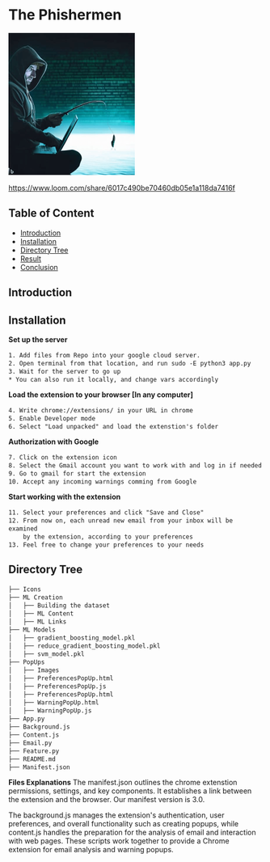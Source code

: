 
# The Phishermen 
<img src="Icons/ThePhishermen.png" width="250" height="281">

https://www.loom.com/share/6017c490be70460db05e1a118da7416f

## Table of Content
  * [Introduction](#introduction)
  * [Installation](#installation)
  * [Directory Tree](#directory-tree)
  * [Result](#result)
  * [Conclusion](#conclusion)

## Introduction

## Installation
**Set up the server**
```
1. Add files from Repo into your google cloud server.
2. Open terminal from that location, and run sudo -E python3 app.py
3. Wait for the server to go up
* You can also run it locally, and change vars accordingly 
```
**Load the extension to your browser [In any computer]**
```
4. Write chrome://extensions/ in your URL in chrome
5. Enable Developer mode
6. Select "Load unpacked" and load the extenstion's folder
```
**Authorization with Google**
```
7. Click on the extension icon
8. Select the Gmail account you want to work with and log in if needed
9. Go to gmail for start the extension
10. Accept any incoming warnings comming from Google
```
**Start working with the extension**
```
11. Select your preferences and click "Save and Close"
12. From now on, each unread new email from your inbox will be examined
    by the extension, according to your preferences
13. Feel free to change your preferences to your needs
```
## Directory Tree
```
├── Icons
├── ML Creation
│   ├── Building the dataset
│   ├── ML Content
│   ├── ML Links
├── ML Models
│   ├── gradient_boosting_model.pkl
│   ├── reduce_gradient_boosting_model.pkl
│   ├── svm_model.pkl
├── PopUps
│   ├── Images
│   ├── PreferencesPopUp.html
│   ├── PreferencesPopUp.js
│   ├── PreferencesPopUp.html
│   ├── WarningPopUp.html
│   ├── WarningPopUp.js
├── App.py
├── Background.js
├── Content.js
├── Email.py
├── Feature.py
├── README.md
├── Manifest.json
```


**Files Explanations**
The manifest.json outlines the chrome extenstion permissions, settings, and key components. It establishes a link between the extension and the browser. Our manifest version is 3.0.

The background.js manages the extension's authentication, user preferences, and overall functionality such as creating popups, while content.js handles the preparation for the analysis of email and interaction with web pages. These scripts work together to provide a Chrome extension for email analysis and warning popups.

